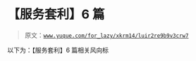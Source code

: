 # 【服务套利】6 篇

> 原文：[`www.yuque.com/for_lazy/xkrm14/luir2re9b9v3crw7`](https://www.yuque.com/for_lazy/xkrm14/luir2re9b9v3crw7)

以下为：【服务套利】6 篇相关风向标

